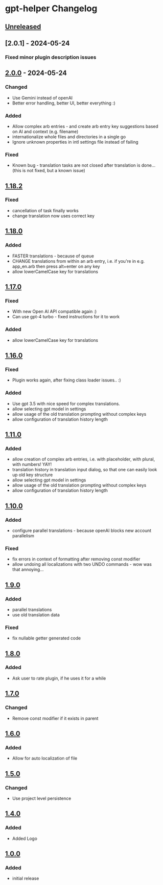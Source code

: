 <!-- Keep a Changelog guide -> https://keepachangelog.com -->

# gpt-helper Changelog

## [Unreleased]

## [2.0.1] - 2024-05-24

### Fixed minor plugin description issues

## [2.0.0] - 2024-05-24

### Changed

- Use Gemini instead of openAI
- Better error handling, better UI, better everything :)

### Added

- Allow complex arb entries - and create arb entry key suggestions based on AI and context (e.g. filename)
- internationalize whole files and directories in a single go
- Ignore unknown properties in intl settings file instead of failing

### Fixed

- Known bug - translation tasks are not closed after translation is done... (this is not fixed, but a known issue)

## [1.18.2]

### Fixed

- cancellation of task finally works
- change translation now uses correct key

## [1.18.0]

### Added

- FASTER translations - because of queue
- CHANGE translations from within an arb entry, i.e. if you're in e.g. app_en.arb then press alt+enter on any key
- allow lowerCamelCase key for translations

## [1.17.0]

### Fixed

- With new Open AI API compatible again :)
- Can use gpt-4 turbo - fixed instructions for it to work

### Added

- allow lowerCamelCase key for translations

## [1.16.0]

### Fixed

- Plugin works again, after fixing class loader issues.. :)

### Added

- Use gpt 3.5 with nice speed for complex translations.
- allow selecting gpt model in settings
- allow usage of the old translation prompting without complex keys
- allow configuration of translation history length

## [1.11.0]

### Added

- allow creation of complex arb entries, i.e. with placeholder, with plural, with numbers! YAY!
- translation history in translation input dialog, so that one can easily look up old key structure
- allow selecting gpt model in settings
- allow usage of the old translation prompting without complex keys
- allow configuration of translation history length

## [1.10.0]

### Added

- configure parallel translations - because openAI blocks new account parallelism

### Fixed

- fix errors in context of formatting after removing const modifier
- allow undoing all localizations with two UNDO commands - wow was that annoying...

## [1.9.0]

### Added

- parallel translations
- use old translation data

### Fixed

- fix nullable getter generated code

## [1.8.0]

### Added

- Ask user to rate plugin, if he uses it for a while

## [1.7.0]

### Changed

- Remove const modifier if it exists in parent

## [1.6.0]

### Added

- Allow for auto localization of file

## [1.5.0]

### Changed

- Use project level persistence

## [1.4.0]

### Added

- Added Logo

## [1.0.0]

### Added

- initial release

[Unreleased]: https://github.com/keeyzar/gpt-helper/compare/v2.0.0...HEAD
[2.0.0]: https://github.com/keeyzar/gpt-helper/compare/v1.18.2...v2.0.0
[1.18.2]: https://github.com/keeyzar/gpt-helper/compare/v1.18.0...v1.18.2
[1.18.0]: https://github.com/keeyzar/gpt-helper/compare/v1.17.0...v1.18.0
[1.17.0]: https://github.com/keeyzar/gpt-helper/compare/v1.16.0...v1.17.0
[1.16.0]: https://github.com/keeyzar/gpt-helper/compare/v1.11.0...v1.16.0
[1.11.0]: https://github.com/keeyzar/gpt-helper/compare/v1.10.0...v1.11.0
[1.10.0]: https://github.com/keeyzar/gpt-helper/compare/v1.9.0...v1.10.0
[1.9.0]: https://github.com/keeyzar/gpt-helper/compare/v1.8.0...v1.9.0
[1.8.0]: https://github.com/keeyzar/gpt-helper/compare/v1.7.0...v1.8.0
[1.7.0]: https://github.com/keeyzar/gpt-helper/compare/v1.6.0...v1.7.0
[1.6.0]: https://github.com/keeyzar/gpt-helper/compare/v1.5.0...v1.6.0
[1.5.0]: https://github.com/keeyzar/gpt-helper/compare/v1.4.0...v1.5.0
[1.4.0]: https://github.com/keeyzar/gpt-helper/compare/v1.0.0...v1.4.0
[1.0.0]: https://github.com/keeyzar/gpt-helper/commits/v1.0.0
